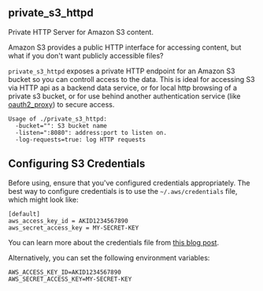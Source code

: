 private_s3_httpd
---------------

Private HTTP Server for Amazon S3 content.

Amazon S3 provides a public HTTP interface for accessing content, but what if you don't want publicly accessible files?

`private_s3_httpd` exposes a private HTTP endpoint for an Amazon S3 bucket so you can controll access to the data. This is ideal for accessing S3 via HTTP api as a backend data service, or for local http browsing of a private s3 bucket, or for use behind another authentication service (like [oauth2_proxy](https://github.com/bitly/oauth2_proxy)) to secure access.


```
Usage of ./private_s3_httpd:
  -bucket="": S3 bucket name
  -listen=":8080": address:port to listen on.
  -log-requests=true: log HTTP requests
```

## Configuring S3 Credentials

Before using, ensure that you've configured credentials appropriately. The best way to configure credentials is to use the `~/.aws/credentials` file, which might look like:

```
[default]
aws_access_key_id = AKID1234567890
aws_secret_access_key = MY-SECRET-KEY
```

You can learn more about the credentials file from [this blog post](http://blogs.aws.amazon.com/security/post/Tx3D6U6WSFGOK2H/A-New-and-Standardized-Way-to-Manage-Credentials-in-the-AWS-SDKs).

Alternatively, you can set the following environment variables:

```
AWS_ACCESS_KEY_ID=AKID1234567890
AWS_SECRET_ACCESS_KEY=MY-SECRET-KEY
```
